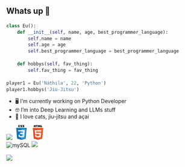 ## Whats up 👋


```python
class Eu():
    def __init__(self, name, age, best_programmer_language):
        self.name = name
        self.age = age
        self.best_programmer_language = best_programmer_language

    def hobbys(self, fav_thing):
        self.fav_thing = fav_thing

player1 = Eu('Náthila', 22, 'Python')
player1.hobbys('Jiu-Jitsu')
```


- 🖥️ I’m currently working on Python Developer
- 🤓 I’m into Deep Learning and LLMs stuff
- 🥰 I love cats, jiu-jitsu and açai



<div>  
<img src="https://camo.githubusercontent.com/3e561bf6e42542b4686cac3237de677d898d4820fc48b300f60d1f07c46f4906/68747470733a2f2f7777772e66726565706e67696d672e636f6d2f646f776e6c6f61642f616e64726f69642f37323533372d69636f6e732d707974686f6e2d70726f6772616d6d696e672d636f6d70757465722d736f6369616c2d7475746f7269616c2e706e67" width="40" data-canonical-src="https://www.freepngimg.com/download/android/72537-icons-python-programming-computer-social-tutorial.png" style="max-width: 100%;"> 
<img src="https://raw.githubusercontent.com/devicons/devicon/master/icons/css3/css3-original-wordmark.svg" alt="css3" width="40" height="40" style="max-width: 100%;">
<img src="https://raw.githubusercontent.com/devicons/devicon/master/icons/html5/html5-original-wordmark.svg" alt="html5" width="40" height="40" style="max-width: 100%;">
<br>
<img src="https://camo.githubusercontent.com/776b31fbc53078624c42285fd4ba2a85f3d44600c60cfe2ba49457e60c90da45/68747470733a2f2f7374617469632d30302e69636f6e6475636b2e636f6d2f6173736574732e30302f6d7973716c2d776f726b62656e63682d69636f6e2d3230343878323034382d73676b6e373063702e706e67" alt="mySQL" width= "37" data-canonical-src="https://static-00.iconduck.com/assets.00/mysql-workbench-icon-2048x2048-sgkn70cp.png" style="max-width: 100%;">
<img src="https://camo.githubusercontent.com/9b700156651d6c881b1da328da9ced2a2613319bb17088fe4430175a97f28b21/68747470733a2f2f69636f6e2d6c6962726172792e636f6d2f696d616765732f706f7374677265732d69636f6e2f706f7374677265732d69636f6e2d372e6a7067" width="40" data-canonical-src="https://icon-library.com/images/postgres-icon/postgres-icon-7.jpg" style="max-width: 100%;">
</div>
<br>
<div>
<a href="https://www.linkedin.com/in/n%C3%A1thila-lacerda-b5b593247/?trk=opento_sprofile_topcard" rel="nofollow"><img src="https://camo.githubusercontent.com/8c0692475a5bfc1d9e7361074bdb648e567cae7b5b40ffd32adae31180b0d7b6/68747470733a2f2f696d672e736869656c64732e696f2f62616467652f4c696e6b6564496e2d3030373742353f7374796c653d666f722d7468652d6261646765266c6f676f3d6c696e6b6564696e266c6f676f436f6c6f723d7768697465" data-canonical-src="https://img.shields.io/badge/LinkedIn-0077B5?style=for-the-badge&amp;logo=linkedin&amp;logoColor=white" style="max-width: 100%;">
</a>
</div>


